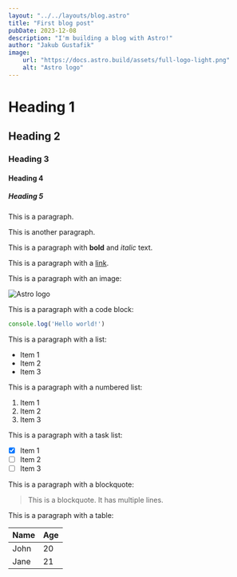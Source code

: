 ```yaml
---
layout: "../../layouts/blog.astro"
title: "First blog post"
pubDate: 2023-12-08
description: "I'm building a blog with Astro!"
author: "Jakub Gustafik"
image:
    url: "https://docs.astro.build/assets/full-logo-light.png"
    alt: "Astro logo"
---
```


# Heading 1
## Heading 2
### Heading 3
#### Heading 4
##### Heading 5

This is a paragraph.

This is another paragraph.

This is a paragraph with **bold** and *italic* text.

This is a paragraph with a [link](https://astro.build).

This is a paragraph with an image:

![Astro logo](https://docs.astro.build/assets/full-logo-light.png)

This is a paragraph with a code block:

```js
console.log('Hello world!')
```

This is a paragraph with a list:

- Item 1
- Item 2
- Item 3

This is a paragraph with a numbered list:

1. Item 1
2. Item 2
3. Item 3

This is a paragraph with a task list:

- [x] Item 1
- [ ] Item 2
- [ ] Item 3

This is a paragraph with a blockquote:

> This is a blockquote.
> It has multiple lines.

This is a paragraph with a table:

| Name | Age |
| ---- | --- |
| John | 20  |
| Jane | 21  |